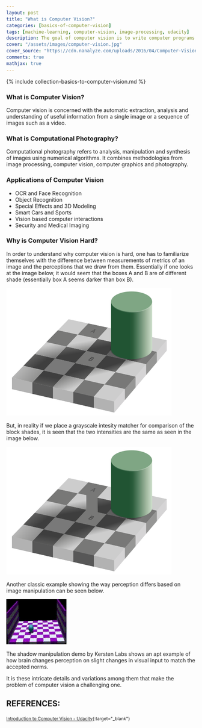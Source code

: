 ```yaml
---
layout: post
title: "What is Computer Vision?"
categories: [basics-of-computer-vision]
tags: [machine-learning, computer-vision, image-processing, udacity]
description: The goal of computer vision is to write computer programs that can interpret images.
cover: "/assets/images/computer-vision.jpg"
cover_source: "https://cdn.nanalyze.com/uploads/2016/04/Computer-Vision-Image-Understanding-teaser.jpg"
comments: true
mathjax: true
---
```


{% include collection-basics-to-computer-vision.md %}

### What is Computer Vision?

Computer vision is concerned with the automatic extraction, analysis and understanding of useful information from a single image or a sequence of images such as a video.

### What is Computational Photography?

Computational photography refers to analysis, manipulation and synthesis of images using numerical algorithms. It combines methodologies from image processing, computer vision, computer graphics and photography.

### Applications of Computer Vision

* OCR and Face Recognition
* Object Recognition
* Special Effects and 3D Modeling
* Smart Cars and Sports
* Vision based computer interactions
* Security and Medical Imaging

### Why is Computer Vision Hard?

In order to understand why computer vision is hard, one has to familiarize themselves with the difference between measurements of metrics of an image and the perceptions that we draw from them. Essentially if one looks at the image below, it would seem that the boxes A and B are of different shade (essentially box A seems darker than box B).

![Fig. 1 - Difference in Perception](/assets/2018-02-01-what-is-computer-vision/fig-1-difference-of-perception.png?raw=true)

But, in reality if we place a grayscale intesity matcher for comparison of the block shades, it is seen that the two intensities are the same as seen in the image below.

![Fig. 2 - Uniformity of Measurement](/assets/2018-02-01-what-is-computer-vision/fig-2-uniformity-of-measurements.png?raw=true)

Another classic example showing the way perception differs based on image manipulation can be seen below.

![Fig. 3 - Ball in a Box - Shadow Manipulation](/assets/2018-02-01-what-is-computer-vision/fig-3-ball-in-a-box.gif?raw=true)

The shadow manipulation demo by Kersten Labs shows an apt example of how brain changes perception on slight changes in visual input to match the accepted norms.

It is these intricate details and variations among them that make the problem of computer vision a challenging one.


## REFERENCES:

<small>[Introduction to Computer Vision - Udacity](https://classroom.udacity.com/courses/ud810){:target="_blank"}</small>